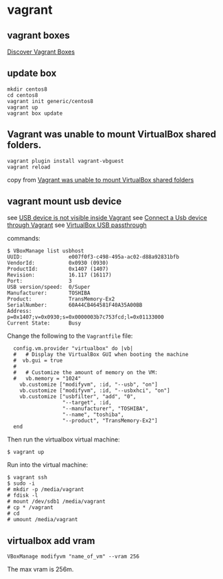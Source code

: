 # vagrant

## vagrant boxes
[Discover Vagrant Boxes](https://app.vagrantup.com/boxes/search)

## update box

``` shell
mkdir centos8
cd centos8
vagrant init generic/centos8
vagrant up
vagrant box update
```

## Vagrant was unable to mount VirtualBox shared folders.

``` shell
vagrant plugin install vagrant-vbguest
vagrant reload
```
copy from [Vagrant was unable to mount VirtualBox shared folders](https://mecromace.com/articles/2019/11/vagrant-was-unable-mount-virtualbox-shared-folders)

## vagrant mount usb device

see [USB device is not visible inside Vagrant](https://stackoverflow.com/questions/38956127/usb-device-is-not-visible-inside-vagrant)
see [Connect a Usb device through Vagrant](https://code-chronicle.blogspot.com/2014/08/connect-usb-device-through-vagrant.html)
see [VirtualBox USB passthrough](https://softwaretester.info/category/development/virtualization/)

commands:

``` shell
$ VBoxManage list usbhost
UUID:               e007f0f3-c498-495a-ac02-d88a92831bfb
VendorId:           0x0930 (0930)
ProductId:          0x1407 (1407)
Revision:           16.117 (16117)
Port:               3
USB version/speed:  0/Super
Manufacturer:       TOSHIBA
Product:            TransMemory-Ex2
SerialNumber:       60A44CB464581F40A35A00BB
Address:            p=0x1407;v=0x0930;s=0x0000003b7c753fcd;l=0x01133000
Current State:      Busy

```
Change the following to the `Vagrantfile` file:
``` shell
  config.vm.provider "virtualbox" do |vb|
  #   # Display the VirtualBox GUI when booting the machine
  #  vb.gui = true
  #
  #   # Customize the amount of memory on the VM:
  #   vb.memory = "1024"
    vb.customize ["modifyvm", :id, "--usb", "on"]
    vb.customize ["modifyvm", :id, "--usbxhci", "on"]
    vb.customize ["usbfilter", "add", "0",
                  "--target", :id,
                  "--manufacturer", "TOSHIBA",
                  "--name", "toshiba",
                  "--product", "TransMemory-Ex2"]
  end
```

Then run the virtualbox virtual machine:

``` shell
$ vagrant up
```
Run into the virtual machine:

``` shell
$ vagrant ssh
$ sudo -i
# mkdir -p /media/vagrant
# fdisk -l
# mount /dev/sdb1 /media/vagrant
# cp * /vagrant
# cd
# umount /media/vagrant
```

## virtualbox add vram

``` shell
VBoxManage modifyvm "name_of_vm" --vram 256
```
The max vram is 256m.
